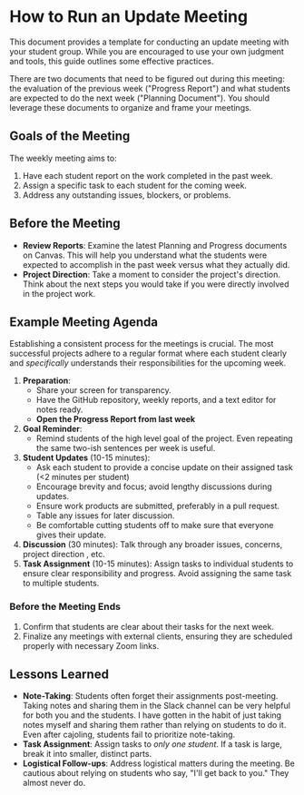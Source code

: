 # How to Run an Update Meeting

This document provides a template for conducting an update meeting with your student group. While you are encouraged to use your own judgment and tools, this guide outlines some effective practices. 

There are two documents that need to be figured out during this meeting: the evaluation of the previous week ("Progress Report") and what students are expected to do the next week ("Planning Document"). You should leverage these documents to organize and frame your meetings.

## Goals of the Meeting

The weekly meeting aims to:

1. Have each student report on the work completed in the past week.
2. Assign a specific task to each student for the coming week.
3. Address any outstanding issues, blockers, or problems.

## Before the Meeting

- **Review Reports**: Examine the latest Planning and Progress documents on Canvas. This will help you understand what the students were expected to accomplish in the past week versus what they actually did.
- **Project Direction**: Take a moment to consider the project's direction. Think about the next steps you would take if you were directly involved in the project work.

## Example Meeting Agenda

Establishing a consistent process for the meetings is crucial. The most successful projects adhere to a regular format where each student clearly and _specifically_ understands their responsibilities for the upcoming week.

1. **Preparation**:
   - Share your screen for transparency.
   - Have the GitHub repository, weekly reports, and a text editor for notes ready.
   - **Open the Progress Report from last week**
2. **Goal Reminder**:
   - Remind students of the high level goal of the project. Even repeating the same two-ish sentences per week is useful.
2. **Student Updates** (10-15 minutes):
   - Ask each student to provide a concise update on their assigned task (<2 minutes per student)
   - Encourage brevity and focus; avoid lengthy discussions during updates.
   - Ensure work products are submitted, preferably in a pull request.
   - Table any issues for later discussion.
   - Be comfortable cutting students off to make sure that everyone gives their update.
3. **Discussion** (30 minutes): Talk through any broader issues, concerns, project direction , etc.
4. **Task Assignment** (10-15 minutes): Assign tasks to individual students to ensure clear responsibility and progress. Avoid assigning the same task to multiple students.

### Before the Meeting Ends

1. Confirm that students are clear about their tasks for the next week.
2. Finalize any meetings with external clients, ensuring they are scheduled properly with necessary Zoom links.

## Lessons Learned

- **Note-Taking**: Students often forget their assignments post-meeting. Taking notes and sharing them in the Slack channel can be very helpful for both you and the students. I have gotten in the habit of just taking notes myself and sharing them rather than relying on students to do it. Even after cajoling, students fail to prioritize note-taking.
- **Task Assignment**: Assign tasks to _only one student_. If a task is large, break it into smaller, distinct parts.
- **Logistical Follow-ups**: Address logistical matters during the meeting. Be cautious about relying on students who say, "I'll get back to you." They almost never do.
